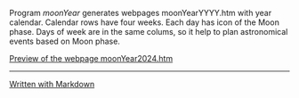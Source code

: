 Program *moonYear* generates webpages moonYearYYYY.htm with year calendar.
Calendar rows have four weeks. Each day has icon of the Moon phase. 
Days of week are in the same colums, so it help to plan astronomical events based on Moon phase.

[Preview of the webpage moonYear2024.htm](http://htmlpreview.github.io/?https://github.com/chlachula/go2/blob/main/moonYear/moonYear2024.htm)

---
[Written with Markdown](https://www.markdownguide.org/basic-syntax/)